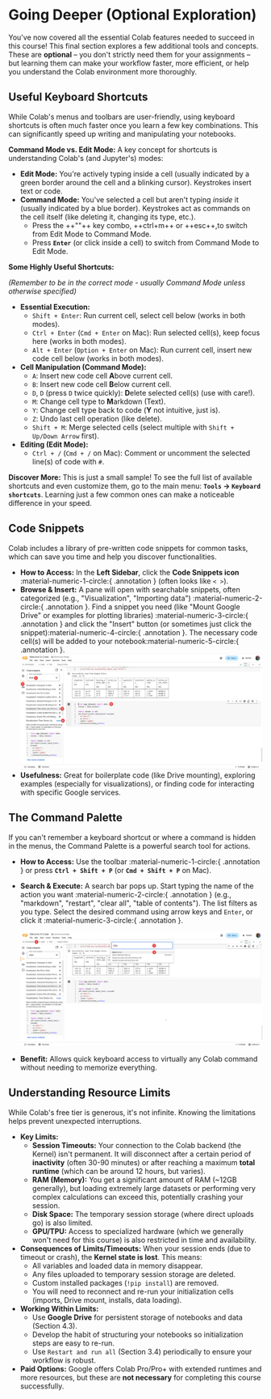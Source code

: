 
# **Going Deeper (Optional Exploration)**

You've now covered all the essential Colab features needed to succeed in this course! This final section explores a few additional tools and concepts. These are **optional** – you don't strictly need them for your assignments – but learning them can make your workflow faster, more efficient, or help you understand the Colab environment more thoroughly.

## **Useful Keyboard Shortcuts**

While Colab's menus and toolbars are user-friendly, using keyboard shortcuts is often much faster once you learn a few key combinations. This can significantly speed up writing and manipulating your notebooks.

**Command Mode vs. Edit Mode:**
A key concept for shortcuts is understanding Colab's (and Jupyter's) modes:

* **Edit Mode:** You're actively typing inside a cell (usually indicated by a green border around the cell and a blinking cursor). Keystrokes insert text or code.
* **Command Mode:** You've selected a cell but aren't typing *inside* it (usually indicated by a blue border). Keystrokes act as commands on the cell itself (like deleting it, changing its type, etc.).
    * Press the ++"<prefix>"++ key combo, ++ctrl+m++ or ++esc++,to switch from Edit Mode to Command Mode.
    * Press **`Enter`** (or click inside a cell) to switch from Command Mode to Edit Mode.

**Some Highly Useful Shortcuts:**

*(Remember to be in the correct mode - usually Command Mode unless otherwise specified)*

* **Essential Execution:**
    * `Shift + Enter`: Run current cell, select cell below (works in both modes).
    * `Ctrl + Enter` (`Cmd + Enter` on Mac): Run selected cell(s), keep focus here (works in both modes).
    * `Alt + Enter` (`Option + Enter` on Mac): Run current cell, insert new code cell below (works in both modes).
* **Cell Manipulation (Command Mode):**
    * `A`: Insert new code cell **A**bove current cell.
    * `B`: Insert new code cell **B**elow current cell.
    * `D`, `D` (press `D` twice quickly): **D**elete selected cell(s) (use with care!).
    * `M`: Change cell type to **M**arkdown (Text).
    * `Y`: Change cell type back to code (**Y** not intuitive, just is).
    * `Z`: Undo last cell operation (like delete).
    * `Shift + M`: Merge selected cells (select multiple with `Shift + Up/Down Arrow` first).
* **Editing (Edit Mode):**
    * `Ctrl + /` (`Cmd + /` on Mac): Comment or uncomment the selected line(s) of code with `#`.

**Discover More:** This is just a small sample! To see the full list of available shortcuts and even customize them, go to the main menu: **`Tools` -> `Keyboard shortcuts`**. Learning just a few common ones can make a noticeable difference in your speed.

## **Code Snippets**

Colab includes a library of pre-written code snippets for common tasks, which can save you time and help you discover functionalities.

* **How to Access:** In the **Left Sidebar**, click the **Code Snippets icon** :material-numeric-1-circle:{ .annotation } (often looks like `< >`).
* **Browse & Insert:** A pane will open with searchable snippets, often categorized (e.g., "Visualization", "Importing data") :material-numeric-2-circle:{ .annotation }. Find a snippet you need (like "Mount Google Drive" or examples for plotting libraries) :material-numeric-3-circle:{ .annotation } and click the "Insert" button (or sometimes just click the snippet):material-numeric-4-circle:{ .annotation }. The necessary code cell(s) will be added to your notebook:material-numeric-5-circle:{ .annotation }.
    ![Colab snippets workflow](/assets/images/colab_snippets.png)
* **Usefulness:** Great for boilerplate code (like Drive mounting), exploring examples (especially for visualizations), or finding code for interacting with specific Google services.

## **The Command Palette**

If you can't remember a keyboard shortcut or where a command is hidden in the menus, the Command Palette is a powerful search tool for actions.

* **How to Access:** Use the toolbar :material-numeric-1-circle:{ .annotation } or press **`Ctrl + Shift + P`** (or **`Cmd + Shift + P`** on Mac).
* **Search & Execute:** A search bar pops up. Start typing the name of the action you want :material-numeric-2-circle:{ .annotation } (e.g., "markdown", "restart", "clear all", "table of contents"). The list filters as you type. Select the desired command using arrow keys and `Enter`, or click it :material-numeric-3-circle:{ .annotation }.

    ![Colab command palette workflow](/assets/images/colab_command_palette.png)

* **Benefit:** Allows quick keyboard access to virtually any Colab command without needing to memorize everything.

## **Understanding Resource Limits**

While Colab's free tier is generous, it's not infinite. Knowing the limitations helps prevent unexpected interruptions.

* **Key Limits:**
    * **Session Timeouts:** Your connection to the Colab backend (the Kernel) isn't permanent. It will disconnect after a certain period of **inactivity** (often 30-90 minutes) or after reaching a maximum **total runtime** (which can be around 12 hours, but varies).
    * **RAM (Memory):** You get a significant amount of RAM (~12GB generally), but loading extremely large datasets or performing very complex calculations can exceed this, potentially crashing your session.
    * **Disk Space:** The temporary session storage (where direct uploads go) is also limited.
    * **GPU/TPU:** Access to specialized hardware (which we generally won't need for this course) is also restricted in time and availability.
* **Consequences of Limits/Timeouts:** When your session ends (due to timeout or crash), the **Kernel state is lost**. This means:
    * All variables and loaded data in memory disappear.
    * Any files uploaded to temporary session storage are deleted.
    * Custom installed packages (`!pip install`) are removed.
    * You will need to reconnect and re-run your initialization cells (imports, Drive mount, installs, data loading).
* **Working Within Limits:**
    * Use **Google Drive** for persistent storage of notebooks and data (Section 4.3).
    * Develop the habit of structuring your notebooks so initialization steps are easy to re-run.
    * Use `Restart and run all` (Section 3.4) periodically to ensure your workflow is robust.
* **Paid Options:** Google offers Colab Pro/Pro+ with extended runtimes and more resources, but these are **not necessary** for completing this course successfully.
